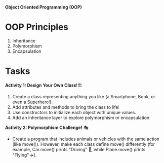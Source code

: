 **Object Oriented Programming (OOP)**

# OOP Principles
1. Inheritance
2. Polymorphism
3. Encapsulation

# Tasks
**Activity 1: Design Your Own Class!**🏗️
1. Create a class representing anything you like (a Smartphone, Book, or even a Superhero!).
2. Add attributes and methods to bring the class to life!
3. Use constructors to initialize each object with unique values.
4. Add an inheritance layer to explore polymorphism or encapsulation.

**Activity 2: Polymorphism Challenge!** 🎭

- Create a program that includes animals or vehicles with the same action (like move()). However, make each class define move() differently (for example, Car.move() prints "Driving" 🚗, while Plane.move() prints "Flying" ✈️). 